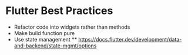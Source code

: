 # Flutter Best Practices

* Refactor code into widgets rather than methods
* Make build function pure
* Use state management
** https://docs.flutter.dev/development/data-and-backend/state-mgmt/options
